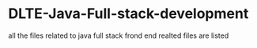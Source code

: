 # DLTE-Java-Full-stack-development
all the files related to java full stack frond end realted files are listed 
